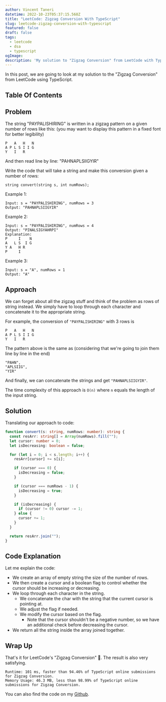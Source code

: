 ```yaml
---
author: Vincent Taneri
datetime: 2022-10-23T05:37:15.568Z
title: "LeetCode: Zigzag Conversion With TypeScript"
slug: leetcode-zigzag-conversion-with-typescript
featured: false
draft: false
tags:
  - leetcode
  - dsa
  - typescript
ogImage:
description: 'My solution to "Zigzag Conversion" from LeetCode with TypeScript.'
---
```


In this post, we are going to look at my solution to the "Zigzag Conversion" from LeetCode using TypeScript.

## Table Of Contents

## Problem

The string "PAYPALISHIRING" is written in a zigzag pattern on a given number of rows like this: (you may want to display this pattern in a fixed font for better legibility)

```
P   A   H   N
A P L S I I G
Y   I   R
```

And then read line by line: "PAHNAPLSIIGYIR"

Write the code that will take a string and make this conversion given a number of rows:

```
string convert(string s, int numRows);
```

Example 1:

```
Input: s = "PAYPALISHIRING", numRows = 3
Output: "PAHNAPLSIIGYIR"
```

Example 2:

```
Input: s = "PAYPALISHIRING", numRows = 4
Output: "PINALSIGYAHRPI"
Explanation:
P     I    N
A   L S  I G
Y A   H R
P     I
```

Example 3:

```
Input: s = "A", numRows = 1
Output: "A"
```

## Approach

We can forget about all the zigzag stuff and think of the problem as rows of string instead. We simply have to loop through each character and concatenate it to the appropriate string.

For example, the conversion of `"PAYPALISHIRING"` with 3 rows is

```
P   A   H   N
A P L S I I G
Y   I   R
```

The pattern above is the same as (considering that we're going to join them line by line in the end)

```
"PAHN",
"APLSIIG",
"YIR"
```

And finally, we can concatenate the strings and get `"PAHNAPLSIIGYIR"`.

The time complexity of this approach is `O(n)` where `n` equals the length of the input string.

## Solution

Translating our approach to code:

```ts
function convert(s: string, numRows: number): string {
  const resArr: string[] = Array(numRows).fill("");
  let cursor: number = 0;
  let isDecreasing: boolean = false;

  for (let i = 0; i < s.length; i++) {
    resArr[cursor] += s[i];

    if (cursor === 0) {
      isDecreasing = false;
    }

    if (cursor === numRows - 1) {
      isDecreasing = true;
    }

    if (isDecreasing) {
      if (cursor != 0) cursor -= 1;
    } else {
      cursor += 1;
    }
  }

  return resArr.join("");
}
```

## Code Explanation

Let me explain the code:

- We create an array of empty string the size of the number of rows.
- We then create a cursor and a boolean flag to control whether the cursor should be increasing or decreasing.
- We loop through each character in the string.
  - We concatenate the char with the string that the current cursor is pointing at.
  - We adjust the flag if needed.
  - We modify the cursor based on the flag.
    - Note that the cursor shouldn't be a negative number, so we have an additional check before decreasing the cursor.
- We return all the string inside the array joined together.

## Wrap Up

That's it for LeetCode's "Zigzag Conversion" 🎉. The result is also very satisfying.

```
Runtime: 101 ms, faster than 94.46% of TypeScript online submissions for Zigzag Conversion.
Memory Usage: 46.3 MB, less than 98.99% of TypeScript online submissions for Zigzag Conversion.
```

You can also find the code on my [Github](https://github.com/tanerijun/ts-leetcode).
